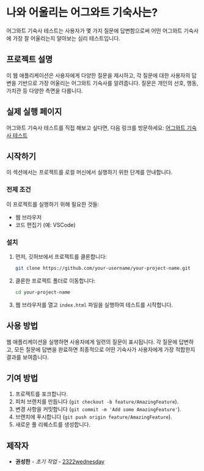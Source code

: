 # 나와 어울리는 어그와트 기숙사는?

어그와트 기숙사 테스트는 사용자가 몇 가지 질문에 답변함으로써 어떤 어그와트 기숙사에 가장 잘 어울리는지 알아보는 심리 테스트입니다.

## 프로젝트 설명

이 웹 애플리케이션은 사용자에게 다양한 질문을 제시하고, 각 질문에 대한 사용자의 답변을 기반으로 가장 어울리는 어그와트 기숙사를 알려줍니다. 질문은 개인의 선호, 행동, 가치관 등 다양한 측면을 다룹니다.

## 실제 실행 페이지

어그와트 기숙사 테스트를 직접 해보고 싶다면, 다음 링크를 방문하세요: [어그와트 기숙사 테스트](https://2322wednesday.github.io/eogwart/)

## 시작하기

이 섹션에서는 프로젝트를 로컬 머신에서 실행하기 위한 단계를 안내합니다.

### 전제 조건

이 프로젝트를 실행하기 위해 필요한 것들:

- 웹 브라우저
- 코드 편집기 (예: VSCode)

### 설치

1. 먼저, 깃허브에서 프로젝트를 클론합니다:

    ```bash
    git clone https://github.com/your-username/your-project-name.git
    ```

2. 클론한 프로젝트 폴더로 이동합니다:

    ```bash
    cd your-project-name
    ```

3. 웹 브라우저를 열고 `index.html` 파일을 실행하여 테스트를 시작합니다.

## 사용 방법

웹 애플리케이션을 실행하면 사용자에게 일련의 질문이 표시됩니다. 각 질문에 답변하고, 모든 질문에 답변을 완료하면 최종적으로 어떤 기숙사가 사용자에게 가장 적합한지 결과를 보여줍니다.

## 기여 방법

1. 프로젝트를 포크합니다.
2. 피처 브랜치를 만듭니다 (`git checkout -b feature/AmazingFeature`).
3. 변경 사항을 커밋합니다 (`git commit -m 'Add some AmazingFeature'`).
4. 브랜치에 푸시합니다 (`git push origin feature/AmazingFeature`).
5. 새로운 풀 리퀘스트를 생성합니다.

## 제작자

- **권성한** - *초기 작업* - [2322wednesday](https://github.com/2322wednesday)
